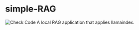 # simple-RAG
![Check Code](https://github.com/github/docs/actions/workflows/code_check.yml/badge.svg)
A local RAG application that applies llamaindex.
